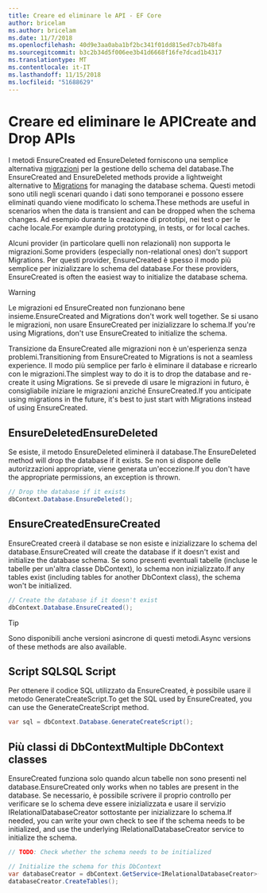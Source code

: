 ```yaml
---
title: Creare ed eliminare le API - EF Core
author: bricelam
ms.author: bricelam
ms.date: 11/7/2018
ms.openlocfilehash: 40d9e3aa0aba1bf2bc341f01dd815ed7cb7b48fa
ms.sourcegitcommit: b3c2b34d5f006ee3b41d6668f16fe7dcad1b4317
ms.translationtype: MT
ms.contentlocale: it-IT
ms.lasthandoff: 11/15/2018
ms.locfileid: "51688629"
---
```

# <a name="create-and-drop-apis"></a><span data-ttu-id="c7a3f-102">Creare ed eliminare le API</span><span class="sxs-lookup"><span data-stu-id="c7a3f-102">Create and Drop APIs</span></span>

<span data-ttu-id="c7a3f-103">I metodi EnsureCreated ed EnsureDeleted forniscono una semplice alternativa [migrazioni](migrations/index.md) per la gestione dello schema del database.</span><span class="sxs-lookup"><span data-stu-id="c7a3f-103">The EnsureCreated and EnsureDeleted methods provide a lightweight alternative to [Migrations](migrations/index.md) for managing the database schema.</span></span> <span data-ttu-id="c7a3f-104">Questi metodi sono utili negli scenari quando i dati sono temporanei e possono essere eliminati quando viene modificato lo schema.</span><span class="sxs-lookup"><span data-stu-id="c7a3f-104">These methods are useful in scenarios when the data is transient and can be dropped when the schema changes.</span></span> <span data-ttu-id="c7a3f-105">Ad esempio durante la creazione di prototipi, nei test o per le cache locale.</span><span class="sxs-lookup"><span data-stu-id="c7a3f-105">For example during prototyping, in tests, or for local caches.</span></span>

<span data-ttu-id="c7a3f-106">Alcuni provider (in particolare quelli non relazionali) non supporta le migrazioni.</span><span class="sxs-lookup"><span data-stu-id="c7a3f-106">Some providers (especially non-relational ones) don't support Migrations.</span></span> <span data-ttu-id="c7a3f-107">Per questi provider, EnsureCreated è spesso il modo più semplice per inizializzare lo schema del database.</span><span class="sxs-lookup"><span data-stu-id="c7a3f-107">For these providers, EnsureCreated is often the easiest way to initialize the database schema.</span></span>

> [!WARNING]
> <span data-ttu-id="c7a3f-108">Le migrazioni ed EnsureCreated non funzionano bene insieme.</span><span class="sxs-lookup"><span data-stu-id="c7a3f-108">EnsureCreated and Migrations don't work well together.</span></span> <span data-ttu-id="c7a3f-109">Se si usano le migrazioni, non usare EnsureCreated per inizializzare lo schema.</span><span class="sxs-lookup"><span data-stu-id="c7a3f-109">If you're using Migrations, don't use EnsureCreated to initialize the schema.</span></span>

<span data-ttu-id="c7a3f-110">Transizione da EnsureCreated alle migrazioni non è un'esperienza senza problemi.</span><span class="sxs-lookup"><span data-stu-id="c7a3f-110">Transitioning from EnsureCreated to Migrations is not a seamless experience.</span></span> <span data-ttu-id="c7a3f-111">Il modo più semplice per farlo è eliminare il database e ricrearlo con le migrazioni.</span><span class="sxs-lookup"><span data-stu-id="c7a3f-111">The simplest way to do it is to drop the database and re-create it using Migrations.</span></span> <span data-ttu-id="c7a3f-112">Se si prevede di usare le migrazioni in futuro, è consigliabile iniziare le migrazioni anziché EnsureCreated.</span><span class="sxs-lookup"><span data-stu-id="c7a3f-112">If you anticipate using migrations in the future, it's best to just start with Migrations instead of using EnsureCreated.</span></span>

## <a name="ensuredeleted"></a><span data-ttu-id="c7a3f-113">EnsureDeleted</span><span class="sxs-lookup"><span data-stu-id="c7a3f-113">EnsureDeleted</span></span>

<span data-ttu-id="c7a3f-114">Se esiste, il metodo EnsureDeleted eliminerà il database.</span><span class="sxs-lookup"><span data-stu-id="c7a3f-114">The EnsureDeleted method will drop the database if it exists.</span></span> <span data-ttu-id="c7a3f-115">Se non si dispone delle autorizzazioni appropriate, viene generata un'eccezione.</span><span class="sxs-lookup"><span data-stu-id="c7a3f-115">If you don't have the appropriate permissions, an exception is thrown.</span></span>

``` csharp
// Drop the database if it exists
dbContext.Database.EnsureDeleted();
```

## <a name="ensurecreated"></a><span data-ttu-id="c7a3f-116">EnsureCreated</span><span class="sxs-lookup"><span data-stu-id="c7a3f-116">EnsureCreated</span></span>

<span data-ttu-id="c7a3f-117">EnsureCreated creerà il database se non esiste e inizializzare lo schema del database.</span><span class="sxs-lookup"><span data-stu-id="c7a3f-117">EnsureCreated will create the database if it doesn't exist and initialize the database schema.</span></span> <span data-ttu-id="c7a3f-118">Se sono presenti eventuali tabelle (incluse le tabelle per un'altra classe DbContext), lo schema non inizializzato.</span><span class="sxs-lookup"><span data-stu-id="c7a3f-118">If any tables exist (including tables for another DbContext class), the schema won't be initialized.</span></span>

``` csharp
// Create the database if it doesn't exist
dbContext.Database.EnsureCreated();
```

> [!TIP]
> <span data-ttu-id="c7a3f-119">Sono disponibili anche versioni asincrone di questi metodi.</span><span class="sxs-lookup"><span data-stu-id="c7a3f-119">Async versions of these methods are also available.</span></span>

## <a name="sql-script"></a><span data-ttu-id="c7a3f-120">Script SQL</span><span class="sxs-lookup"><span data-stu-id="c7a3f-120">SQL Script</span></span>

<span data-ttu-id="c7a3f-121">Per ottenere il codice SQL utilizzato da EnsureCreated, è possibile usare il metodo GenerateCreateScript.</span><span class="sxs-lookup"><span data-stu-id="c7a3f-121">To get the SQL used by EnsureCreated, you can use the GenerateCreateScript method.</span></span>

``` csharp
var sql = dbContext.Database.GenerateCreateScript();
```

## <a name="multiple-dbcontext-classes"></a><span data-ttu-id="c7a3f-122">Più classi di DbContext</span><span class="sxs-lookup"><span data-stu-id="c7a3f-122">Multiple DbContext classes</span></span>

<span data-ttu-id="c7a3f-123">EnsureCreated funziona solo quando alcun tabelle non sono presenti nel database.</span><span class="sxs-lookup"><span data-stu-id="c7a3f-123">EnsureCreated only works when no tables are present in the database.</span></span> <span data-ttu-id="c7a3f-124">Se necessario, è possibile scrivere il proprio controllo per verificare se lo schema deve essere inizializzata e usare il servizio IRelationalDatabaseCreator sottostante per inizializzare lo schema.</span><span class="sxs-lookup"><span data-stu-id="c7a3f-124">If needed, you can write your own check to see if the schema needs to be initialized, and use the underlying IRelationalDatabaseCreator service to initialize the schema.</span></span>

``` csharp
// TODO: Check whether the schema needs to be initialized

// Initialize the schema for this DbContext
var databaseCreator = dbContext.GetService<IRelationalDatabaseCreator>();
databaseCreator.CreateTables();
```
